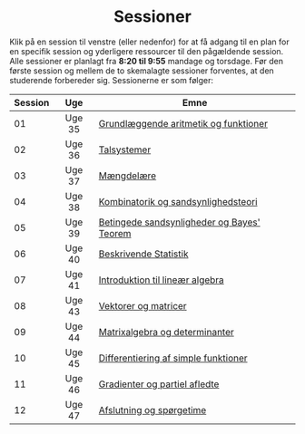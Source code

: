 <h1 align="center">Sessioner</h1>

Klik på en session til venstre (eller nedenfor) for at få adgang til en plan for en specifik session og yderligere ressourcer til den pågældende session. Alle sessioner er planlagt fra **8:20 til 9:55** mandage og torsdage. Før den første session og mellem de to skemalagte sessioner forventes, at den studerende forbereder sig. Sessionerne er som følger:

<div markdown="1" style="text-align:center;">

| Session | Uge                 | Emne                        |
| ------- | :----:              | ---------------------------- |
| 01      | Uge 35              | [Grundlæggende aritmetik og funktioner](/MSE1_DK_25/01/) |
| 02      | Uge 36              | [Talsystemer](/MSE1_DK_25/02/) |
| 03      | Uge 37              | [Mængdelære](/MSE1_DK_25/03/) |
| 04      | Uge 38              | [Kombinatorik og sandsynlighedsteori](/MSE1_DK_25/04/) |
| 05      | Uge 39              | [Betingede sandsynligheder og Bayes' Teorem](/MSE1_DK_25/05/) |
| 06      | Uge 40              | [Beskrivende Statistik](/MSE1_DK_25/06/) |
| 07      | Uge 41              | [Introduktion til lineær algebra](/MSE1_DK_25/07/) |
| 08      | Uge 43              | [Vektorer og matricer](/MSE1_DK_25/08/) |
| 09      | Uge 44              | [Matrixalgebra og determinanter](/MSE1_DK_25/09/) |
| 10      | Uge 45              | [Differentiering af simple funktioner](/MSE1_DK_25/10/) |
| 11      | Uge 46              | [Gradienter og partiel afledte](/MSE1_DK_25/11/) |
| 12      | Uge 47              | [Afslutning og spørgetime](/MSE1_DK_25/12/) |

</div>